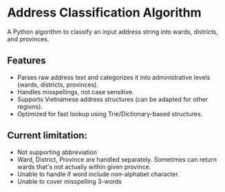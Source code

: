 # Address Classification Algorithm

A Python algorithm to classify an input address string into wards, districts, and provinces.

## Features
- Parses raw address text and categorizes it into administrative levels (wards, districts, provinces).
- Handles misspellings, not case sensitive.
- Supports Vietnamese address structures (can be adapted for other regions).
- Optimized for fast lookup using Trie/Dictionary-based structures.

## Current limitation:
- Not supporting abbreviation
- Ward, District, Province are handled separately. Sometimes can return wards that's not actually within given province.
- Unable to handle if word include non-alphabet character.
- Unable to cover misspelling 3-words